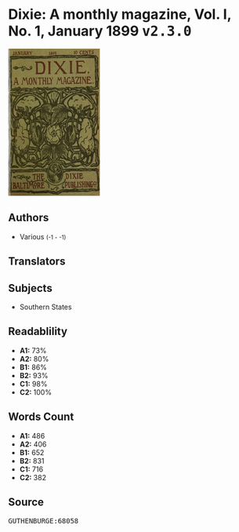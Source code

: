 # Dixie: A monthly magazine, Vol. I, No. 1, January 1899 <kbd>v2.3.0</kbd>

![](./cover.medium.jpg "")

## Authors


 - Various <small>(-1 - -1)</small>

## Translators



## Subjects


 - Southern States

## Readablility


 - **A1:** 73%
 - **A2:** 80%
 - **B1:** 86%
 - **B2:** 93%
 - **C1:** 98%
 - **C2:** 100%

## Words Count


 - **A1:** 486
 - **A2:** 406
 - **B1:** 652
 - **B2:** 831
 - **C1:** 716
 - **C2:** 382

## Source


<kbd>GUTHENBURGE:68058</kbd>
